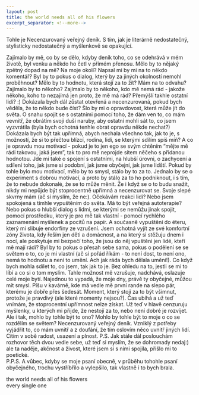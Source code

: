 ```yaml
---
layout: post
title: the world needs all of his flowers
excerpt_separator: <!--more-->
---
```

Tohle je Necenzurovaný veřejný deník. S tím, jak je literárně nedostatečný, stylisticky nedostatečný a myšlenkově se opakující. 

Zajímalo by mě, co by se dělo, kdyby deník toho, co se odehrává v mém životě, byl venku a někdo ho četl v přímém přenosu. Mělo by to nějaký zpětný dopad na mě? Na moje okolí? Napsal mi by mi na to někdo komentář? Byl by to pokus o dialog, který by za jiných okolností nemohl proběhnout? Mělo by to hodnotu, která stojí za to žít? Mám na to odvahu? Zajímalo by to někoho? Zajímalo by to někoho, kdo mě nemá rád - jakože někoho, koho to nezajímá jen proto, že mě má rád? Přemýšlí takhle ostatní lidi? :) Dokázala bych dál zůstat otevřená a necenzurovaná, pokud bych věděla, že to někdo bude číst? Šlo by mi o opravdovost, která může jít do světa. O snahu spojit se s ostatními pomocí toho, že dám ven to, co mám vevnitř, že obrátím svoji duši naruby, aby ostatní mohli sát to, co jsem vyzvrátila (byla bych ochotná tenhle obrat opravdu někde nechat?) Dokázala bych být tak upřímná, abych nechala všechno tak, jak to je, s možností, že si to přečtou blízcí, rodina, lidi, se kterými sdílím spíš míň? A co je opravdu mou motivací - pokud je to jen ego se svým chtěním “mějte mě rádi takovou, jaká jsem”, tak to pro mě neprojde sítem něčeho s přidanou hodnotou. Jde mi také o spojení s ostatními, na hlubší úrovni, o zachycení a sdílení toho, jak jsme si podobní, jak jsme obyčejní, jak jsme lidští. Pokud by tohle bylo mou motivací, mělo by to smysl, stálo by to za to. Jednalo by se o experiment s dobrou motivací, a proto by stálo za to ho podniknout, i s tím, že to nebude dokonalé, že se to může měnit. Že i když se o to budu snažit, nikdy mi nepůjde být stoprocentně upřímná a necenzurovat se. Svoje slepé skvrny mám (ač si myslím, že ne:). Očekávám reakci lidí? Nebo jsem spokojená s tímhle vypuštěním do světa. Má to být veřejná autoterapie? Nebo pokus o hlubší dialog s lidmi, se kterými se nemůžu jinak spojit, pomocí prostředku, který je pro mě tak vlastní - pomocí rychlého zaznamenání myšlenek a pocitů na papír. A současně vypuštění do éteru, který mi slibuje endorfiny ze vzrušení. Jsem ochotná vyjít ze své komfortní zóny života, kdy řeším jen děti a domácnost, a na který si stěžuju dnem i nocí, ale poskytuje mi bezpečí toho, že jsou do něj vpuštěni jen lidé, kteří mě mají rádi? Byl by to pokus o přesah sebe sama, pokus o podělení se se světem o to, co je mi vlastní (ač si pořád říkám - to není dost, to není ono, nemá to hodnotu a není to umění. Ach jak ráda bych dělala umění!). Co když bych mohla sdílet to, co jsem, tak jak to je. Bez ohledu na to, jestli se mi to líbí a co si o tom myslím. Tahle možnost mě vzrušuje, nadchává, oslazuje celé moje bytí. Najednou to vypadá, že moje dny, právě ty obyčejné, můžou mít smysl. Píšu v kavárně, kde má vedle mě první rande na slepo pár, kterému je dobře přes šedesát. Moment, který stojí za to být všimnut, protože je pravdivý (ale které momenty nejsou?). Čas ubíhá a už teď vnímám, že stoprocentní upřímnost nelze získat. Už teď v hlavě cenzuruju myšlenky, u kterých mi přijde, že nestojí za to, nebo není dobré je rozvíjet. Ale i tak, mohlo by tohle být to ono? Mohlo by tohle být to moje o co se rozdělím se světem? Necenzurovaný veřejný deník. Vzniklý z potřeby vyjádřit to, co mám uvnitř a z doufání, že tím oslovím něco uvnitř jiných lidí. Cítím v sobě radost, usazení a plnost. P.S. Jak stále dál poslouchám rozhovor těch dvou vedle sebe, už teď si myslím, že se dohromady nedaj:) ale ta naděje, akčnost a živost, které jsem si s nimi spojila, přišlo mi to poetické.\
P.P.S. A vůbec, kdyby se moje psaní obecně, v průběhu tohohle psaní obyčejného, trochu vystříbřilo a vylepšilo, tak vlastně i to bych brala. 

the world needs all of his flowers\
every single one
